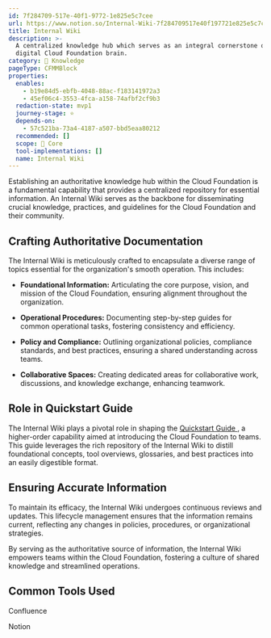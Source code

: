 ```yaml
---
id: 7f284709-517e-40f1-9772-1e825e5c7cee
url: https://www.notion.so/Internal-Wiki-7f284709517e40f197721e825e5c7cee
title: Internal Wiki
description: >-
  A centralized knowledge hub which serves as an integral cornerstone of the
  digital Cloud Foundation brain.
category: 🧠 Knowledge
pageType: CFMMBlock
properties:
  enables:
    - b19e84d5-ebfb-4048-88ac-f183141972a3
    - 45ef06c4-3553-4fca-a158-74afbf2cf9b3
  redaction-state: mvp1
  journey-stage: ⭐️
  depends-on:
    - 57c521ba-73a4-4187-a507-bbd5eaa80212
  recommended: []
  scope: 🏢 Core
  tool-implementations: []
  name: Internal Wiki
---
```


Establishing an authoritative knowledge hub within the Cloud Foundation is a fundamental capability that provides a centralized repository for essential information. An Internal Wiki serves as the backbone for disseminating crucial knowledge, practices, and guidelines for the Cloud Foundation and their community.

## **Crafting Authoritative Documentation**

The Internal Wiki is meticulously crafted to encapsulate a diverse range of topics essential for the organization's smooth operation. This includes:

- **Foundational Information:** Articulating the core purpose, vision, and mission of the Cloud Foundation, ensuring alignment throughout the organization.

- **Operational Procedures:** Documenting step-by-step guides for common operational tasks, fostering consistency and efficiency.

- **Policy and Compliance:** Outlining organizational policies, compliance standards, and best practices, ensuring a shared understanding across teams.

- **Collaborative Spaces:** Creating dedicated areas for collaborative work, discussions, and knowledge exchange, enhancing teamwork.

## **Role in Quickstart Guide**

The Internal Wiki plays a pivotal role in shaping the [Quickstart Guide ](./quickstart-guide.md), a higher-order capability aimed at introducing the Cloud Foundation to teams. This guide leverages the rich repository of the Internal Wiki to distill foundational concepts, tool overviews, glossaries, and best practices into an easily digestible format.

## **Ensuring Accurate Information**

To maintain its efficacy, the Internal Wiki undergoes continuous reviews and updates. This lifecycle management ensures that the information remains current, reflecting any changes in policies, procedures, or organizational strategies.

By serving as the authoritative source of information, the Internal Wiki empowers teams within the Cloud Foundation, fostering a culture of shared knowledge and streamlined operations.

## Common Tools Used

Confluence

Notion